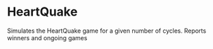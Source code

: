 # HeartQuake
Simulates the HeartQuake game for a given number of cycles. Reports winners and ongoing games
